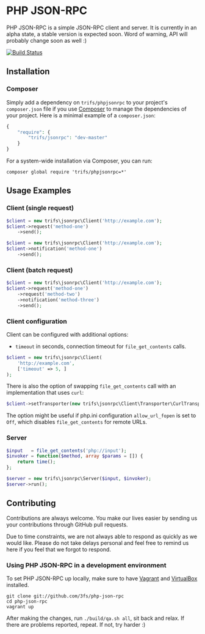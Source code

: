 # PHP JSON-RPC

PHP JSON-RPC is a simple JSON-RPC client and server. It is currently in an alpha state, a stable version is expected soon. Word of warning, API will probably change soon as well :)

[![Build Status](https://travis-ci.org/3fs/php-json-rpc.png?branch=master)](https://travis-ci.org/3fs/php-json-rpc)

## Installation

### Composer

Simply add a dependency on `trifs/phpjsonrpc` to your project's `composer.json` file if you use [Composer](http://getcomposer.org/) to manage the dependencies of your project. Here is a minimal example of a `composer.json`:

```php
{
    "require": {
        "trifs/jsonrpc": "dev-master"
    }
}
```

For a system-wide installation via Composer, you can run:

```shell
composer global require 'trifs/phpjsonrpc=*'
```

## Usage Examples

### Client (single request)

```php
$client = new trifs\jsonrpc\Client('http://example.com');
$client->request('method-one')
    ->send();

$client = new trifs\jsonrpc\Client('http://example.com');
$client->notification('method-one')
    ->send();
```

### Client (batch request)

```php
$client = new trifs\jsonrpc\Client('http://example.com');
$client->request('method-one')
    ->request('method-two')
    ->notification('method-three')
    ->send();
```

### Client configuration

Client can be configured with additional options:
 - `timeout` in seconds, connection timeout for `file_get_contents` calls.

```php
$client = new trifs\jsonrpc\Client(
    'http://example.com',
    ['timeout' => 5, ]
);
```

There is also the option of swapping `file_get_contents` call with an implementation that uses `curl`:
```php
$client->setTransporter(new trifs\jsonrpc\Client\Transporter\CurlTransporter());
```
The option might be useful if php.ini configuration `allow_url_fopen` is set to `Off`, which disables `file_get_contents` for remote URLs.


### Server

```php
$input   = file_get_contents('php://input');
$invoker = function($method, array $params = []) {
    return time();
};

$server = new trifs\jsonrpc\Server($input, $invoker);
$server->run();
```

## Contributing

Contributions are always welcome. You make our lives easier by sending us your contributions through GitHub pull requests.

Due to time constraints, we are not always able to respond as quickly as we would like. Please do not take delays personal and feel free to remind us here if you feel that we forgot to respond.

### Using PHP JSON-RPC in a development environment

To set PHP JSON-RPC up locally, make sure to have [Vagrant](http://vagrantup.com) and [VirtualBox](http://virtualbox.org) installed.

```shell
git clone git://github.com/3fs/php-json-rpc
cd php-json-rpc
vagrant up
```

After making the changes, run `./build/qa.sh all`, sit back and relax. If there are problems reported, repeat. If not, try harder :)
